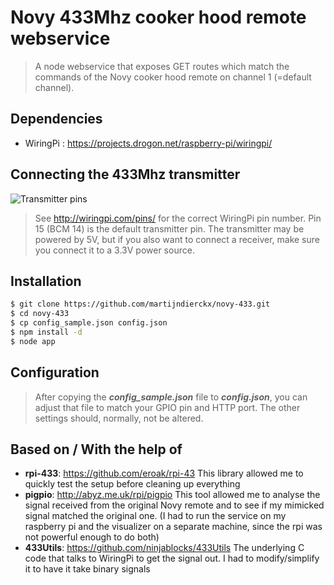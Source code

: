 # Novy 433Mhz cooker hood remote webservice

> A node webservice that exposes GET routes which match the commands of the Novy cooker hood remote on channel 1 (=default channel).


## Dependencies
  - WiringPi : https://projects.drogon.net/raspberry-pi/wiringpi/


## Connecting the 433Mhz transmitter
![Transmitter pins](https://raw.githubusercontent.com/martijndierckx/novy-433/master/transmitter-pins.jpg)
> See http://wiringpi.com/pins/ for the correct WiringPi pin number. Pin 15 (BCM 14) is the default transmitter pin.
> The transmitter may be powered by 5V, but if you also want to connect a receiver, make sure you connect it to a 3.3V power source.


## Installation

```sh
$ git clone https://github.com/martijndierckx/novy-433.git
$ cd novy-433
$ cp config_sample.json config.json
$ npm install -d
$ node app
```


## Configuration
> After copying the ***config_sample.json*** file to ***config.json***, you can adjust that file to match your GPIO pin and HTTP port. The other settings should, normally, not be altered.



## Based on / With the help of

  - **rpi-433**: https://github.com/eroak/rpi-43
  This library allowed me to quickly test the setup before cleaning up everything
  - **pigpio**: http://abyz.me.uk/rpi/pigpio
  This tool allowed me to analyse the signal received from the original Novy remote and to see if my mimicked signal matched the original one. (I had to run the service on my raspberry pi and the visualizer on a separate machine, since the rpi was not powerful enough to do both)
  - **433Utils**: https://github.com/ninjablocks/433Utils
  The underlying C code that talks to WiringPi to get the signal out. I had to modify/simplify it to have it take binary signals